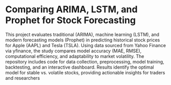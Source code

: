 # Comparing ARIMA, LSTM, and Prophet for Stock Forecasting 

This project evaluates traditional (ARIMA), machine learning (LSTM), and modern forecasting models (Prophet) in predicting historical stock prices for Apple (AAPL) and Tesla (TSLA). Using data sourced from Yahoo Finance via yfinance, the study compares model accuracy (MAE, RMSE), computational efficiency, and adaptability to market volatility. The repository includes code for data collection, preprocessing, model training, backtesting, and an interactive dashboard. Results identify the optimal model for stable vs. volatile stocks, providing actionable insights for traders and researchers
